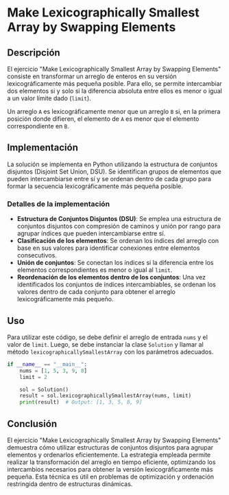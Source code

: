 # Make Lexicographically Smallest Array by Swapping Elements

## Descripción

El ejercicio "Make Lexicographically Smallest Array by Swapping Elements" consiste en transformar un arreglo de enteros en su versión lexicográficamente más pequeña posible. Para ello, se permite intercambiar dos elementos si y solo si la diferencia absoluta entre ellos es menor o igual a un valor límite dado (`limit`).

Un arreglo `A` es lexicográficamente menor que un arreglo `B` si, en la primera posición donde difieren, el elemento de `A` es menor que el elemento correspondiente en `B`.

## Implementación

La solución se implementa en Python utilizando la estructura de conjuntos disjuntos (Disjoint Set Union, DSU). Se identifican grupos de elementos que pueden intercambiarse entre sí y se ordenan dentro de cada grupo para formar la secuencia lexicográficamente más pequeña posible.

### Detalles de la implementación

- **Estructura de Conjuntos Disjuntos (DSU)**: Se emplea una estructura de conjuntos disjuntos con compresión de caminos y unión por rango para agrupar índices que pueden intercambiarse entre sí.
- **Clasificación de los elementos**: Se ordenan los índices del arreglo con base en sus valores para identificar conexiones entre elementos consecutivos.
- **Unión de conjuntos**: Se conectan los índices si la diferencia entre los elementos correspondientes es menor o igual al `limit`.
- **Reordenación de los elementos dentro de los conjuntos**: Una vez identificados los conjuntos de índices intercambiables, se ordenan los valores dentro de cada conjunto para obtener el arreglo lexicográficamente más pequeño.

## Uso

Para utilizar este código, se debe definir el arreglo de entrada `nums` y el valor de `limit`. Luego, se debe instanciar la clase `Solution` y llamar al método `lexicographicallySmallestArray` con los parámetros adecuados.

```python
if __name__ == "__main__":
    nums = [1, 5, 3, 9, 8]
    limit = 2

    sol = Solution()
    result = sol.lexicographicallySmallestArray(nums, limit)
    print(result)  # Output: [1, 3, 5, 8, 9]
```

## Conclusión

El ejercicio "Make Lexicographically Smallest Array by Swapping Elements" demuestra cómo utilizar estructuras de conjuntos disjuntos para agrupar elementos y ordenarlos eficientemente. La estrategia empleada permite realizar la transformación del arreglo en tiempo eficiente, optimizando los intercambios necesarios para obtener la versión lexicográficamente más pequeña. Esta técnica es útil en problemas de optimización y ordenación restringida dentro de estructuras dinámicas.
